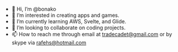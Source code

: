 - 👋 Hi, I’m @bonako
- 👀 I’m interested in creating apps and games.
- 🌱 I’m currently learning AWS, Svelte, and Glide.
- 💞️ I’m looking to collaborate on coding projects.
- 📫 How to reach me through email at tradecadet@gmail.com or by skype via rafehs@hotmail.com

<!---
bonako/bonako is a ✨ special ✨ repository because its `README.md` (this file) appears on your GitHub profile.
You can click the Preview link to take a look at your changes.
--->
